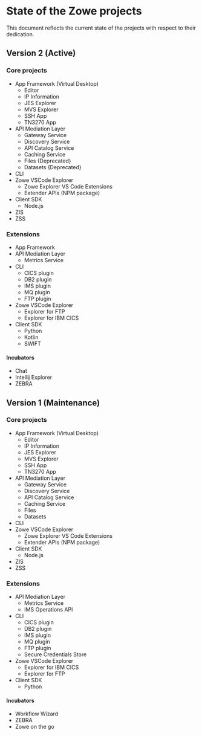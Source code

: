 # State of the Zowe projects

This document reflects the current state of the projects with respect to their dedication. 
## Version 2 (Active)

### Core projects

- App Framework (Virtual Desktop)
  - Editor
  - IP Information
  - JES Explorer
  - MVS Explorer
  - SSH App
  - TN3270 App
- API Mediation Layer
  - Gateway Service
  - Discovery Service
  - API Catalog Service
  - Caching Service
  - Files {Deprecated}
  - Datasets {Deprecated}
- CLI
- Zowe VSCode Explorer
  - Zowe Explorer VS Code Extensions
  - Extender APIs (NPM package)
- Client SDK
  - Node.js
- ZIS
- ZSS

### Extensions

- App Framework
- API Mediation Layer
  - Metrics Service
- CLI
  - CICS plugin
  - DB2 plugin
  - IMS plugin
  - MQ plugin
  - FTP plugin
- Zowe VSCode Explorer
  - Explorer for FTP 
  - Explorer for IBM CICS 
- Client SDK
  - Python
  - Kotlin
  - SWIFT

#### Incubators

- Chat
- Intellij Explorer
- ZEBRA

## Version 1 (Maintenance)

### Core projects

- App Framework (Virtual Desktop)
  - Editor
  - IP Information
  - JES Explorer
  - MVS Explorer
  - SSH App
  - TN3270 App
- API Mediation Layer
  - Gateway Service
  - Discovery Service
  - API Catalog Service
  - Caching Service
  - Files
  - Datasets
- CLI
- Zowe VSCode Explorer
  - Zowe Explorer VS Code Extensions
  - Extender APIs (NPM package)
- Client SDK
  - Node.js
- ZIS
- ZSS

### Extensions

- API Mediation Layer
  - Metrics Service
  - IMS Operations API
- CLI
  - CICS plugin
  - DB2 plugin
  - IMS plugin
  - MQ plugin
  - FTP plugin
  - Secure Credentials Store
- Zowe VSCode Explorer
  - Explorer for IBM CICS 
  - Explorer for FTP
- Client SDK
  - Python

#### Incubators

- Workflow Wizard
- ZEBRA
- Zowe on the go

